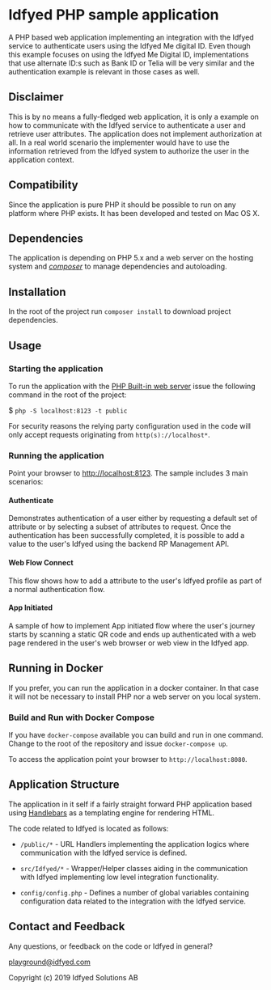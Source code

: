 # Idfyed PHP sample application

A PHP based web application implementing an integration with the
Idfyed service to authenticate users using the Idfyed Me digital
ID. Even though this example focuses on using the
Idfyed Me Digital ID, implementations that use alternate ID:s such as
Bank ID or Telia will be very similar and the authentication example is relevant in
those cases as well.

## Disclaimer

This is by no means a fully-fledged web application, it is only a
example on how to communicate with the Idfyed service to
authenticate a user and retrieve user attributes. The application does
not implement authorization at all. In a real world scenario the
implementer would have to use the information retrieved from the Idfyed
system to authorize the user in the application context.

## Compatibility
Since the application is pure PHP it should be possible to run on any platform where PHP exists. It has been developed
and tested on Mac OS X.

## Dependencies
The application is depending on PHP 5.x and a web server on the hosting system and [*composer*](http://getcomposer.org)
to manage dependencies and autoloading.  

## Installation

In the root of the project run `composer install` to download project dependencies.

## Usage

### Starting the application

To run the application with the [PHP Built-in web server](http://php.net/manual/en/features.commandline.webserver.php)
issue the following command in the root of the project:

$ `php -S localhost:8123 -t public`

For security reasons the relying party configuration used in the code will only accept requests
originating from `http(s)://localhost*`.

### Running the application
Point your browser to [http://localhost:8123](http://localhost:8123). The sample includes
3 main scenarios:

#### Authenticate

Demonstrates authentication of a user either by requesting a default
set of attribute or by selecting a subset of attributes to request.
Once the authentication has been successfully completed, it is possible
to add a value to the user's Idfyed using the backend RP Management API.

#### Web Flow Connect

This flow shows how to add a attribute to the user's Idfyed profile as
part of a normal authentication flow.

#### App Initiated

A sample of how to implement App initiated flow where the user's journey
starts by scanning a static QR code and ends up authenticated with a
web page rendered in the user's web browser or web view in the Idfyed
app.

## Running in Docker

If you prefer, you can run the application in a docker container. In that case it will not be necessary to install PHP
nor a web server on you local system.

### Build and Run with Docker Compose

If you have `docker-compose` available you can build and run in one command. Change to the root of the repository and
issue `docker-compose up`.

To access the application point your browser to `http://localhost:8080`.

## Application Structure

The application in it self if a fairly straight forward PHP application based using [Handlebars](http://handlebarsjs.com/)
as a templating engine for rendering HTML.

The code related to Idfyed is located as follows:

* `/public/*` - URL Handlers implementing the application logics where communication with the Idfyed service is
defined.

* `src/Idfyed/*` - Wrapper/Helper classes aiding in the communication with Idfyed implementing low level integration
functionality.


* `config/config.php` - Defines a number of global variables containing configuration data related to the integration
with the Idfyed service.

## Contact and Feedback

Any questions, or feedback on the code or Idfyed in general?

playground@idfyed.com

Copyright (c) 2019 Idfyed Solutions AB
